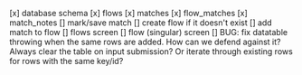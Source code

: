 [x] database schema
    [x] flows
    [x] matches
    [x] flow_matches
    [x] match_notes
[] mark/save match
    [] create flow if it doesn't exist
    [] add match to flow
[] flows screen
[] flow (singular) screen
[] BUG: fix datatable throwing when the same rows are added. How can we defend against it? Always clear the table on input submission? Or iterate through existing rows for rows with the same key/id?